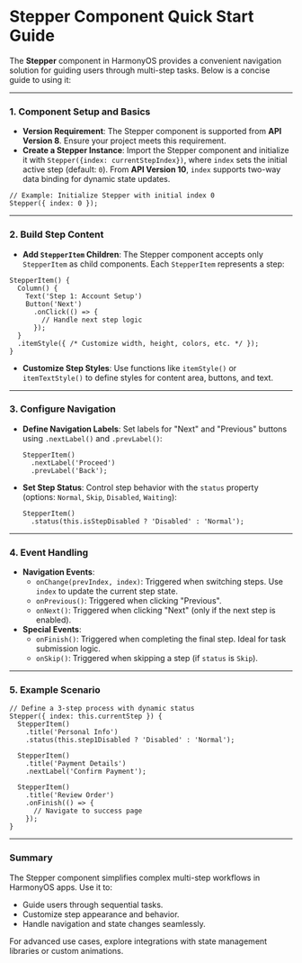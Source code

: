 # Stepper Component Quick Start Guide

The **Stepper** component in HarmonyOS provides a convenient navigation solution for guiding users through multi-step tasks. Below is a concise guide to using it:

------

### 1. Component Setup and Basics

- **Version Requirement**: The Stepper component is supported from **API Version 8**. Ensure your project meets this requirement.
- **Create a Stepper Instance**:
   Import the Stepper component and initialize it with `Stepper({index: currentStepIndex})`, where `index` sets the initial active step (default: `0`). From ​**API Version 10**, `index` supports two-way data binding for dynamic state updates.

```
// Example: Initialize Stepper with initial index 0
Stepper({ index: 0 });
```

------

### 2. Build Step Content

- **Add `StepperItem` Children**:
   The Stepper component accepts only `StepperItem` as child components. Each `StepperItem` represents a step:

```
StepperItem() {
  Column() {
    Text('Step 1: Account Setup')
    Button('Next')
      .onClick(() => {
        // Handle next step logic
      });
  }
  .itemStyle({ /* Customize width, height, colors, etc. */ });
}
```

- **Customize Step Styles**:
   Use functions like `itemStyle()` or `itemTextStyle()` to define styles for content area, buttons, and text.

------

### 3. Configure Navigation

- **Define Navigation Labels**:
   Set labels for "Next" and "Previous" buttons using `.nextLabel()` and `.prevLabel()`:

  ```
  StepperItem()
    .nextLabel('Proceed')
    .prevLabel('Back');
  ```

- **Set Step Status**:
   Control step behavior with the `status` property (options: `Normal`, `Skip`, `Disabled`, `Waiting`):

  ```
  StepperItem()
    .status(this.isStepDisabled ? 'Disabled' : 'Normal');
  ```

------

### 4. Event Handling

- **Navigation Events**:
  - `onChange(prevIndex, index)`: Triggered when switching steps. Use `index` to update the current step state.
  - `onPrevious()`: Triggered when clicking "Previous".
  - `onNext()`: Triggered when clicking "Next" (only if the next step is enabled).
- **Special Events**:
  - `onFinish()`: Triggered when completing the final step. Ideal for task submission logic.
  - `onSkip()`: Triggered when skipping a step (if `status` is `Skip`).

------

### 5. Example Scenario

```
// Define a 3-step process with dynamic status
Stepper({ index: this.currentStep }) {
  StepperItem()
    .title('Personal Info')
    .status(this.step1Disabled ? 'Disabled' : 'Normal');

  StepperItem()
    .title('Payment Details')
    .nextLabel('Confirm Payment');

  StepperItem()
    .title('Review Order')
    .onFinish(() => {
      // Navigate to success page
    });
}
```

------

### Summary

The Stepper component simplifies complex multi-step workflows in HarmonyOS apps. Use it to:

- Guide users through sequential tasks.
- Customize step appearance and behavior.
- Handle navigation and state changes seamlessly.

For advanced use cases, explore integrations with state management libraries or custom animations.

